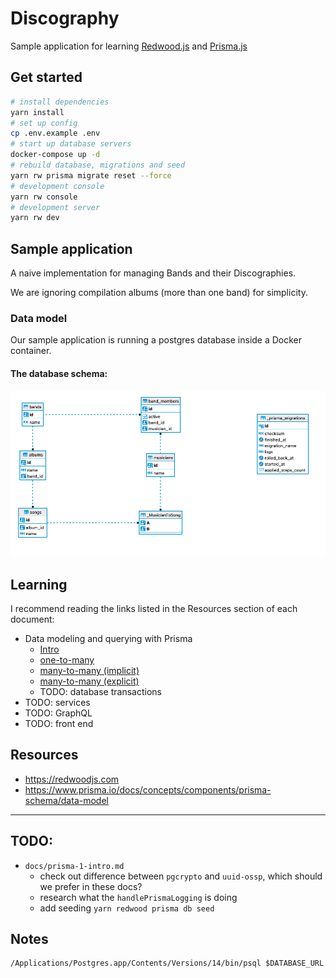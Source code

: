 # Discography

Sample application for learning [Redwood.js](https://redwoodjs.com/) and [Prisma.js](https://www.prisma.io/)

## Get started
```sh
# install dependencies
yarn install
# set up config
cp .env.example .env
# start up database servers
docker-compose up -d
# rebuild database, migrations and seed
yarn rw prisma migrate reset --force
# development console
yarn rw console
# development server
yarn rw dev
```

## Sample application

A naive implementation for managing Bands and their Discographies.

We are ignoring compilation albums (more than one band) for simplicity.

### Data model

Our sample application is running a postgres database inside a Docker container.

#### The database schema:

![Database](./db-schema-diagram.png)

## Learning

I recommend reading the links listed in the Resources section of each document:

- Data modeling and querying with Prisma
  - [Intro](./docs/prisma-1-intro.md)
  - [one-to-many](./docs/prisma-2-one-to-many.md)
  - [many-to-many (implicit)](./docs/prisma-3-many-to-many-implicit.md)
  - [many-to-many (explicit)](./docs/prisma-4-many-to-many-explicit.md)
  - TODO: database transactions
- TODO: services
- TODO: GraphQL
- TODO: front end
## Resources

- https://redwoodjs.com
- https://www.prisma.io/docs/concepts/components/prisma-schema/data-model

---

## TODO:
- `docs/prisma-1-intro.md`
  - check out difference between `pgcrypto` and `uuid-ossp`, which should we prefer in these docs?
  - research what the `handlePrismaLogging` is doing
  - add seeding `yarn redwood prisma db seed`

## Notes


```
/Applications/Postgres.app/Contents/Versions/14/bin/psql $DATABASE_URL
```
